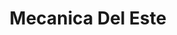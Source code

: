 ---
title: "Mecanica Del Este"
url: /tres-rios/mecanica-del-este/
shop: reparación de automóviles
---